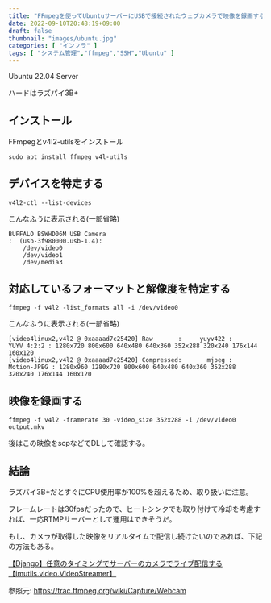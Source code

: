 ```yaml
---
title: "FFmpegを使ってUbuntuサーバーにUSBで接続されたウェブカメラで映像を録画する"
date: 2022-09-10T20:48:19+09:00
draft: false
thumbnail: "images/ubuntu.jpg"
categories: [ "インフラ" ]
tags: [ "システム管理","ffmpeg","SSH","Ubuntu" ]
---
```


Ubuntu 22.04 Server

ハードはラズパイ3B+

## インストール

FFmpegとv4l2-utilsをインストール

    sudo apt install ffmpeg v4l-utils

## デバイスを特定する

    v4l2-ctl --list-devices

こんなふうに表示される(一部省略)

    BUFFALO BSWHD06M USB Camera
    :  (usb-3f980000.usb-1.4):
    	/dev/video0
    	/dev/video1
    	/dev/media3
    
## 対応しているフォーマットと解像度を特定する
    
    ffmpeg -f v4l2 -list_formats all -i /dev/video0

こんなふうに表示される(一部省略)

    [video4linux2,v4l2 @ 0xaaaad7c25420] Raw       :     yuyv422 :           YUYV 4:2:2 : 1280x720 800x600 640x480 640x360 352x288 320x240 176x144 160x120
    [video4linux2,v4l2 @ 0xaaaad7c25420] Compressed:       mjpeg :          Motion-JPEG : 1280x960 1280x720 800x600 640x480 640x360 352x288 320x240 176x144 160x120


## 映像を録画する

    ffmpeg -f v4l2 -framerate 30 -video_size 352x288 -i /dev/video0 output.mkv

後はこの映像をscpなどでDLして確認する。

## 結論

ラズパイ3B+だとすぐにCPU使用率が100%を超えるため、取り扱いに注意。

フレームレートは30fpsだったので、ヒートシンクでも取り付けて冷却を考慮すれば、一応RTMPサーバーとして運用はできそうだ。


もし、カメラが取得した映像をリアルタイムで配信し続けたいのであれば、下記の方法もある。

[【Django】任意のタイミングでサーバーのカメラでライブ配信する【imutils.video.VideoStreamer】](/post/django-livestreamer-custom/)


参照元: https://trac.ffmpeg.org/wiki/Capture/Webcam
